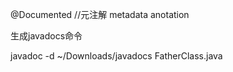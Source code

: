 @Documented  //元注解  metadata anotation



生成javadocs命令

javadoc -d ~/Downloads/javadocs FatherClass.java
